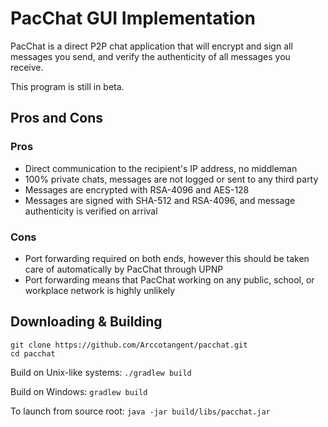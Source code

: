 # PacChat GUI Implementation

PacChat is a direct P2P chat application that will encrypt and sign all messages you send, and verify the authenticity of all messages you receive.

This program is still in beta.

## Pros and Cons

### Pros

* Direct communication to the recipient's IP address, no middleman
* 100% private chats, messages are not logged or sent to any third party
* Messages are encrypted with RSA-4096 and AES-128
* Messages are signed with SHA-512 and RSA-4096, and message authenticity is verified on arrival

### Cons

* Port forwarding required on both ends, however this should be taken care of automatically by PacChat through UPNP
* Port forwarding means that PacChat working on any public, school, or workplace network is highly unlikely

## Downloading & Building

```
git clone https://github.com/Arccotangent/pacchat.git
cd pacchat
```

Build on Unix-like systems: `./gradlew build`

Build on Windows: `gradlew build`

To launch from source root: `java -jar build/libs/pacchat.jar`
